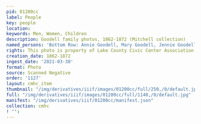 ```yaml
---
pid: 01200cc
label: People
key: people
location: 
keywords: Men, Women, Children
description: Goodell family photos, 1862-1872 (Mitchell collection)
named_persons: 'Bottom Row: Annie Goodell, Mary Goodell, Jennie Goodell, Ollie Goodell'
rights: This photo is property of Lake County Civic Center Association.
creation_date: 1862-1872
ingest_date: '2021-03-30'
format: Photo
source: Scanned Negative
order: '1127'
layout: cmhc_item
thumbnail: "/img/derivatives/iiif/images/01200cc/full/250,/0/default.jpg"
full: "/img/derivatives/iiif/images/01200cc/full/1140,/0/default.jpg"
manifest: "/img/derivatives/iiif/01200cc/manifest.json"
collection: cmhc
! '': 
---
```

